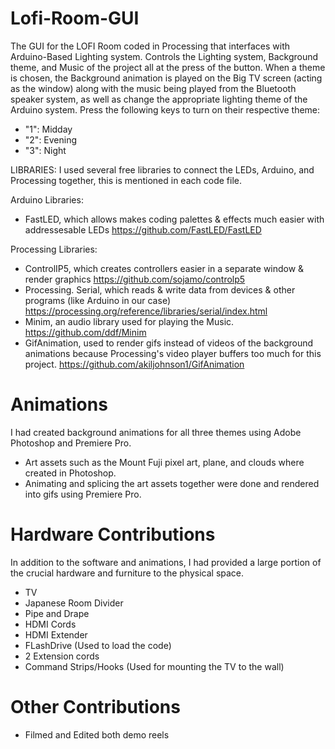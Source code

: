 # Lofi-Room-GUI
The GUI for the LOFI Room coded in Processing that interfaces with Arduino-Based Lighting system.
Controls the Lighting system, Background theme, and Music of the project all at the press of the button. When a theme is chosen, the Background animation is played on the Big TV screen (acting as the window) along with the music being played from the Bluetooth speaker system, as well as change the appropriate lighting theme of the Arduino system.
Press the following keys to turn on their respective theme:
- "1": Midday
- "2": Evening
- "3": Night

LIBRARIES: I used several free libraries to connect the LEDs, Arduino, and Processing together, this is mentioned in each code file.

Arduino Libraries:

- FastLED, which allows makes coding palettes & effects much easier with addressesable LEDs https://github.com/FastLED/FastLED

Processing Libraries:

- ControlIP5, which creates controllers easier in a separate window & render graphics https://github.com/sojamo/controlp5
- Processing. Serial, which reads & write data from devices & other programs (like Arduino in our case) https://processing.org/reference/libraries/serial/index.html
- Minim, an audio library used for playing the Music.
https://github.com/ddf/Minim
- GifAnimation, used to render gifs instead of videos of the background animations because Processing's video player buffers too much for this project.
https://github.com/akiljohnson1/GifAnimation

# Animations
I had created background animations for all three themes using Adobe Photoshop and Premiere Pro.
- Art assets such as the Mount Fuji pixel art, plane, and clouds where created in Photoshop.
- Animating and splicing the art assets together were done and rendered into gifs using Premiere Pro.

# Hardware Contributions
In addition to the software and animations, I had provided a large portion of the crucial hardware and furniture to the physical space. 
- TV
- Japanese Room Divider 
- Pipe and Drape
- HDMI Cords
- HDMI Extender
- FLashDrive (Used to load the code) 
- 2 Extension cords
- Command Strips/Hooks (Used for mounting the TV to the wall)

# Other Contributions
- Filmed and Edited both demo reels



